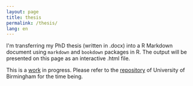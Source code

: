 ```yaml
---
layout: page
title: thesis
permalink: /thesis/
lang: en
---
```


I'm transferring my PhD thesis (written in .docx) into a R Markdown document using ```markdown``` and ```bookdown``` packages in R. The output will be presented on this page as an interactive .html file.  

This is a [work](https://alperkumcu.github.io/thesis/index.html) in progress. Please refer to the [repository](https://etheses.bham.ac.uk/id/eprint/8842/) of University of Birmingham for the time being.
